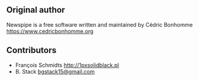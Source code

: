 ## Original author

Newspipe is a free software written and maintained
by Cédric Bonhomme https://www.cedricbonhomme.org

## Contributors

- François Schmidts http://1pxsolidblack.pl
- B. Stack <bgstack15@gmail.com>
